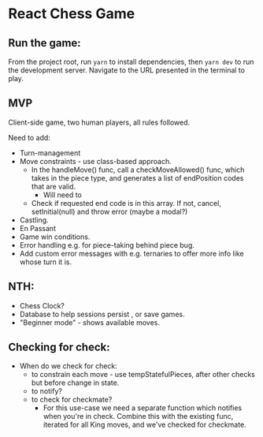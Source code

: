 # React Chess Game

## Run the game:

From the project root, run `yarn` to install dependencies, then `yarn dev` to run the development server. Navigate to the URL presented in the terminal to play.

## MVP

Client-side game, two human players, all rules followed.

Need to add:

- Turn-management
- Move constraints - use class-based approach.
  - In the handleMove() func, call a checkMoveAllowed() func, which takes in the piece type, and generates a list of endPosition codes that are valid.
    - Will need to
  - Check if requested end code is in this array. If not, cancel, setInitial(null) and throw error (maybe a modal?)
- Castling.
- En Passant
- Game win conditions.
- Error handling e.g. for piece-taking behind piece bug.
- Add custom error messages with e.g. ternaries to offer more info like whose turn it is.

## NTH:

- Chess Clock?
- Database to help sessions persist , or save games.
- "Beginner mode" - shows available moves.

## Checking for check:

- When do we check for check:
  - to constrain each move - use tempStatefulPieces, after other checks but before change in state.
  - to notify?
  - to check for checkmate?
    - For this use-case we need a separate function which notifies when you're in check. Combine this with the existing func, iterated for all King moves, and we've checked for checkmate.
